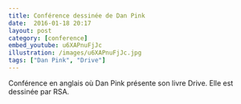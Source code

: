 ```yaml
---
title: Conférence dessinée de Dan Pink
date:  2016-01-18 20:17
layout: post
category: [conference]
embed_youtube: u6XAPnuFjJc
illustration: /images/u6XAPnuFjJc.jpg
tags: ["Dan Pink", "Drive"]
---
```




Conférence en anglais où Dan Pink présente son livre Drive. Elle est dessinée par RSA.
